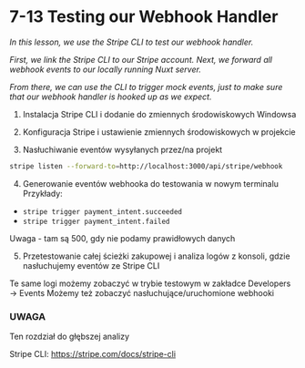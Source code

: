 # 7-13 Testing our Webhook Handler

*In this lesson, we use the Stripe CLI to test our webhook handler.*

*First, we link the Stripe CLI to our Stripe account. Next, we forward all webhook events to our locally running Nuxt server.*

*From there, we can use the CLI to trigger mock events, just to make sure that our webhook handler is hooked up as we expect.*

1. Instalacja Stripe CLI i dodanie do zmiennych środowiskowych Windowsa

2. Konfiguracja Stripe i ustawienie zmiennych środowiskowych w projekcie

3. Nasłuchiwanie eventów wysyłanych przez/na projekt

```sh
stripe listen --forward-to=http://localhost:3000/api/stripe/webhook
```

4. Generowanie eventów webhooka do testowania w nowym terminalu
Przykłady:
- `stripe trigger payment_intent.succeeded`
- `stripe trigger payment_intent.failed`

Uwaga - tam są 500, gdy nie podamy prawidłowych danych

5. Przetestowanie całej ścieżki zakupowej i analiza logów z konsoli, gdzie nasłuchujemy eventów ze Stripe CLI

Te same logi możemy zobaczyć w trybie testowym w zakładce Developers -> Events
Możemy też zobaczyć nasłuchujące/uruchomione webhooki

### UWAGA
Ten rozdział do głębszej analizy

Stripe CLI: https://stripe.com/docs/stripe-cli
